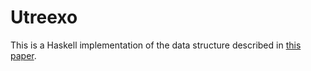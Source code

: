 Utreexo
====

This is a Haskell implementation of the data structure described in [this paper][paper].

[paper]: https://eprint.iacr.org/2019/611.pdf

